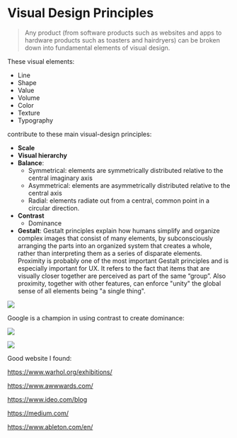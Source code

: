 # Visual Design Principles

> Any product (from software products such as websites and apps to hardware products such as toasters and hairdryers) can be broken down into fundamental elements of visual design.

These visual elements:

- Line
- Shape
- Value
- Volume
- Color
- Texture
- Typography

contribute to these main visual-design principles: 

- **Scale**
- **Visual hierarchy** 
- **Balance**:
	- Symmetrical: elements are symmetrically distributed relative to the central imaginary axis 
	- Asymmetrical: elements are asymmetrically distributed relative to the central axis 
	- Radial: elements radiate out from a central, common point in a circular direction. 
- **Contrast** 
	- Dominance
- **Gestalt**: Gestalt principles explain how humans simplify and organize complex images that consist of many elements, by subconsciously arranging the parts into an organized system that creates a whole, rather than interpreting them as a series of disparate elements. Proximity is probably one of the most important Gestalt principles and is especially important for UX. It refers to the fact that items that are visually closer together are perceived as part of the same “group”.  Also proximity, together with other features, can enforce "unity" the global sense of all elements being "a single thing".

![](57412a5eae09d5dc83a093b61dbf13d1.png) 

Google is a champion in using contrast to create dominance: 

![](c985ec65cac9327a5e36460f82cf7e4d.png)


![](fc7ab0a15fa872e62f38ab2c67481a6f.png)




Good website I found: 

https://www.warhol.org/exhibitions/ 

https://www.awwwards.com/

https://www.ideo.com/blog

https://medium.com/

https://www.ableton.com/en/

